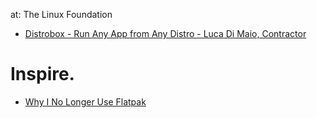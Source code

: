 at: The Linux Foundation
- [Distrobox - Run Any App from Any Distro - Luca Di Maio, Contractor](https://youtu.be/eM1p47tow4o)

# Inspire.
- [Why I No Longer Use Flatpak](https://youtu.be/zlF0-_kzRY4)

